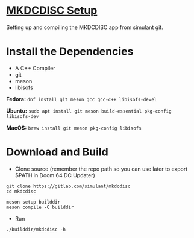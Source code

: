 # [MKDCDISC Setup](https://gitlab.com/simulant/mkdcdisc)

Setting up and compiling the MKDCDISC app from simulant git.

# Install the Dependencies

- A C++ Compiler
- git
- meson
- libisofs

__Fedora:__ ```dnf install git meson gcc gcc-c++ libisofs-devel```

__Ubuntu:__ ```sudo apt install git meson build-essential pkg-config libisofs-dev```

__MacOS:__ ```brew install git meson pkg-config libisofs```

# Download and Build

- Clone source (remember the repo path so you can use later to export $PATH in Doom 64 DC Updater)
```
git clone https://gitlab.com/simulant/mkdcdisc
cd mkdcdisc
```
```
meson setup builddir
meson compile -C builddir
```
- Run
```
./builddir/mkdcdisc -h
```
